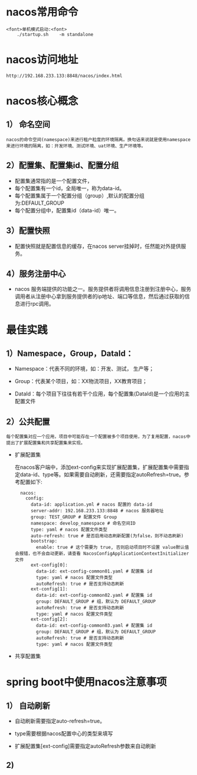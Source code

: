 # nacos常用命令
	<font>单机模式启动:<font>
		./startup.sh    -m standalone
# nacos访问地址
	http://192.168.233.133:8848/nacos/index.html

# nacos核心概念 #
##  1） 命名空间 ##
	nacos的命令空间(namespace)来进行租户粒度的环境隔离。换句话来说就是使用namespace来进行环境的隔离，如：开发环境、测试环境、uat环境、生产环境等。

## 2）配置集、配置集id、配置分组 ##
	

- 配置集通常指的是一个配置文件，
- 每个配置集有一个id，全局唯一，称为data-id。
- 每个配置集属于一个配置分组（group）,默认的配置分组为:DEFAULT_GROUP
- 每个配置分组中，配置集id（data-id）唯一。

## 3）配置快照 ##

- 配置快照就是配置信息的缓存，在nacos server挂掉时，任然能对外提供服务。

## 4）服务注册中心 ##

- nacos 服务端提供的功能之一。服务提供者将调用信息注册到注册中心，服务调用者从注册中心拿到服务提供者的ip地址、端口等信息，然后通过获取的信息进行rpc调用。



# 最佳实践 #


##  1）Namespace，Group，DataId： ##



- Namespace：代表不同的环境，如：开发、测试， 生产等；


- Group：代表某个项目，如：XX物流项目，XX教育项目；


- DataId：每个项目下往往有若干个应用，每个配置集(DataId)是一个应用的主配置文件



## 2）公共配置 ##

	每个配置集对应一个应用，项目中可能存在一个配置被多个项目使用，为了复用配置，nacos中提出了扩展配置集和共享配置集来实现。

- 扩展配置集

	在nacos客户端中，添加ext-config来实现扩展配置集，扩展配置集中需要指定data-id、type等。如果需要自动刷新，还需要指定autoRefresh=true。参考配置如下:


		nacos:
		  config:
		    data-id: application.yml # nacos 配置的 data-id
		    server-addr: 192.168.233.133:8848 # nacos 服务器地址
		    group: TEST_GROUP # 配置文件 Group
		    namespace: develop_namespace # 命名空间ID
		    type: yaml # nacos 配置文件类型
		    auto-refresh: true # 是否启用动态刷新配置(为false，则不动态刷新)
		    bootstrap:
		      enable: true # 这个需要为 true, 否则启动项目时不设置 value默认值会报错，也不会自动更新，请查看 NacosConfigApplicationContextInitializer 文件
		    ext-config[0]:
		      data-id: ext-config-common01.yaml # 配置集 id
		      type: yaml # nacos 配置文件类型
		      autoRefresh: true # 是否支持动态刷新   
		    ext-config[1]:
		      data-id: ext-config-common02.yaml # 配置集 id
		      group: DEFAULT_GROUP # 组，默认为 DEFAULT_GROUP
		      autoRefresh: true # 是否支持动态刷新   
		      type: yaml # nacos 配置文件类型
		    ext-config[2]:
		      data-id: ext-config-common03.yaml # 配置集 id
		      group: DEFAULT_GROUP # 组，默认为 DEFAULT_GROUP
		      autoRefresh: true # 是否支持动态刷新   
		      type: yaml # nacos 配置文件类型      


- 共享配置集


# spring boot中使用nacos注意事项 #
## 1） 自动刷新
	

- 自动刷新需要指定auto-refresh=true。


- type需要根据nacos配置中心的类型来填写


- 扩展配置集[ext-config]需要指定autoRefresh参数来自动刷新

	
## 2) ##